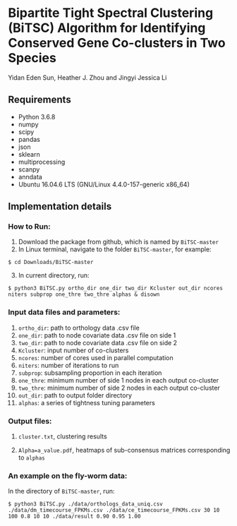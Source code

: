 # Bipartite Tight Spectral Clustering (BiTSC) Algorithm for Identifying Conserved Gene Co-clusters in Two Species
Yidan Eden Sun, Heather J. Zhou and Jingyi Jessica Li

## Requirements
* Python 3.6.8
* numpy
* scipy
* pandas
* json
* sklearn
* multiprocessing
* scanpy
* anndata
* Ubuntu 16.04.6 LTS (GNU/Linux 4.4.0-157-generic x86_64)

## Implementation details

### How to Run:
1. Download the package from github, which is named by ```BiTSC-master```
2. In Linux terminal, navigate to the folder ```BiTSC-master```, for example:
```shell
$ cd Downloads/BiTSC-master
```
3. In current directory, run:
```console
$ python3 BiTSC.py ortho_dir one_dir two_dir Kcluster out_dir ncores niters subprop one_thre two_thre alphas & disown
```
### Input data files and parameters:

1. ```ortho_dir```: path to orthology data .csv file
2. ```one_dir```: path to node covariate data .csv file on side 1
3. ```two_dir```: path to node covariate data .csv file on side 2
4. ```Kcluster```: input number of co-clusters
5. ```ncores```: number of cores used in parallel computation
6. ```niters```: number of iterations to run 
7. ```subprop```: subsampling proportion in each iteration 
8. ```one_thre```: minimum number of side 1 nodes in each output co-cluster 
9. ```two_thre```: minimum number of side 2 nodes in each output co-cluster
10. ```out_dir```: path to output folder directory
11. ```alphas```: a series of tightness tuning parameters

### Output files:
1. ```cluster.txt```, clustering results

2. ```Alpha=a_value.pdf```, heatmaps of sub-consensus matrices corresponding to ```alphas```

### An example on the fly-worm data:
In the directory of ```BiTSC-master```, run:
```console
$ python3 BiTSC.py ./data/orthologs_data_uniq.csv ./data/dm_timecourse_FPKMs.csv ./data/ce_timecourse_FPKMs.csv 30 10 100 0.8 10 10 ./data/result 0.90 0.95 1.00
```
